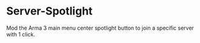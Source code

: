 # Server-Spotlight
Mod the Arma 3 main menu center spotlight button to join a specific server with 1 click.
